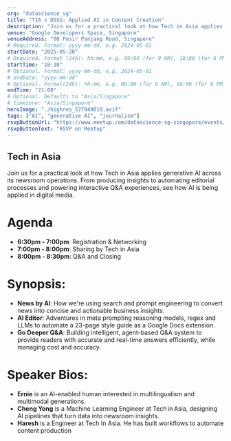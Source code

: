 ```yaml
---
org: "datascience_sg"
title: "TIA x DSSG: Applied AI in Content Creation"
description: "Join us for a practical look at how Tech in Asia applies generative AI across its newsroom operations. From producing insights to automating editorial processes and powering interactive Q&A experiences, see how AI is being applied in digital media."
venue: "Google Developers Space, Singapore"
venueAddress: "80 Pasir Panjang Road, Singapore"
# Required. Format: yyyy-mm-dd, e.g. 2024-05-01
startDate: "2025-05-20"
# Required. Format (24h): hh:mm, e.g. 09:00 (for 9 AM), 18:00 (for 6 PM) 
startTime: "18:30"
# Optional. Format: yyyy-mm-dd, e.g. 2024-05-01
# endDate: "yyyy-mm-dd"
# Optional. Format(24h): hh:mm, e.g. 09:00 (for 9 AM), 18:00 (for 6 PM) 
endTime: "21:00"
# Optional. Defaults to "Asia/Singapore"
# timezone: "Asia/Singapore"
heroImage: "./highres_527949019.avif"
tags: ["AI", "generative AI", "journalism"]
rsvpButtonUrl: "https://www.meetup.com/datascience-sg-singapore/events/307730108"
rsvpButtonText: "RSVP on Meetup"
---
```


## Tech in Asia

Join us for a practical look at how Tech in Asia applies generative AI across its newsroom operations. From producing insights to automating editorial processes and powering interactive Q&A experiences, see how AI is being applied in digital media.

# Agenda

- **6:30pm - 7:00pm**: Registration & Networking
- **7:00pm - 8:00pm**: Sharing by Tech in Asia
- **8:00pm - 8:30pm**: Q&A and Closing

# Synopsis:

- **News by AI**: How we're using search and prompt engineering to convert news into concise and actionable business insights.
- **AI Editor**: Adventures in meta prompting reasoning models, regex and LLMs to automate a 23-page style guide as a Google Docs extension.
- **Go Deeper Q&A**: Building intelligent, agent-based Q&A system to provide readers with accurate and real-time answers efficiently, while managing cost and accuracy.

# Speaker Bios:

- **Ernie** is an AI-enabled human interested in multilingualism and multimodal generations.
- **Cheng Yong** is a Machine Learning Engineer at Tech in Asia, designing AI pipelines that turn data into newsroom insights.
- **Haresh** is a Engineer at Tech In Asia. He has built workflows to automate content production